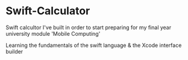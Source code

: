 # Swift-Calculator

Swift calcultor I've built in order to start preparing for my final year university module 'Mobile Computing'

Learning the fundamentals of the swift language & the Xcode interface builder
